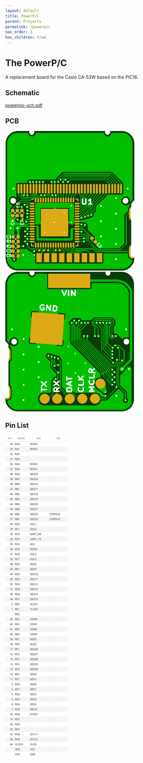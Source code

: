 ```yaml
---
layout: default
title: PowerP/C
parent: Projects
permalink: /powerpic
nav_order: 3
has_children: true
---
```


# The PowerP/C

A replacement board for the Casio CA-53W based on the PIC16.

## Schematic
[powerpic-sch.pdf](docs/powerpic-sch.pdf)

## PCB
![board-front](docs/board-front-jlc.png)
![board-back](docs/board-back-jlc.png)

## Pin List

![pin-list](docs/pinout.svg)
